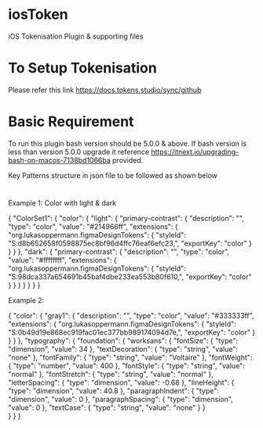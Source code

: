 # iosToken
iOS Tokenisation Plugin & supporting files

# To Setup Tokenisation

Please refer this link https://docs.tokens.studio/sync/github

# Basic Requirement

To run this plugin bash version should be 5.0.0 & above. If bash version is less than version 5.0.0 upgrade
it reference https://itnext.io/upgrading-bash-on-macos-7138bd1066ba provided.

Key Patterns structure in json file to be followed as shown below
 
# 
Example 1: Color with light & dark

{
  "ColorSet1": {
    "color": {
      "light": {
        "primary-contrast": {
          "description": "",
          "type": "color",
          "value": "#214966ff",
          "extensions": {
            "org.lukasoppermann.figmaDesignTokens": {
              "styleId": "S:d8b652658f0598875ec8bf96d4ffc76eaf6efc23,",
              "exportKey": "color"
            }
          }
        }
      },
      "dark": {
        "primary-contrast": {
          "description": "",
          "type": "color",
          "value": "#ffffffff",
          "extensions": {
            "org.lukasoppermann.figmaDesignTokens": {
              "styleId": "S:98dca337a654691b45baf4dbe233ea553b80f610,",
              "exportKey": "color"
            }
          }
        }
      }
    }
  }
}

Example 2: 

{
    "color": {
      "gray1": {
        "description": "",
        "type": "color",
        "value": "#333333ff",
        "extensions": {
          "org.lukasoppermann.figmaDesignTokens": {
            "styleId": "S:0b49d19e868ec919fac01ec377bb989174094d7e,",
            "exportKey": "color"
          }
        }
      }
    },
    "typography": {
        "foundation": {
            "worksans": {
                "fontSize": {
                    "type": "dimension",
                    "value": 34
                },
                "textDecoration": {
                    "type": "string",
                    "value": "none"
                },
                "fontFamily": {
                    "type": "string",
                    "value": "Voltaire"
                },
                "fontWeight": {
                    "type": "number",
                    "value": 400
                },
                "fontStyle": {
                    "type": "string",
                    "value": "normal"
                },
                "fontStretch": {
                    "type": "string",
                    "value": "normal"
                },
                "letterSpacing": {
                    "type": "dimension",
                    "value": -0.68
                },
                "lineHeight": {
                    "type": "dimension",
                    "value": 40.8
                },
                "paragraphIndent": {
                    "type": "dimension",
                    "value": 0
                },
                "paragraphSpacing": {
                    "type": "dimension",
                    "value": 0
                },
                "textCase": {
                    "type": "string",
                    "value": "none"
                }
            }            
        }
    }
}


